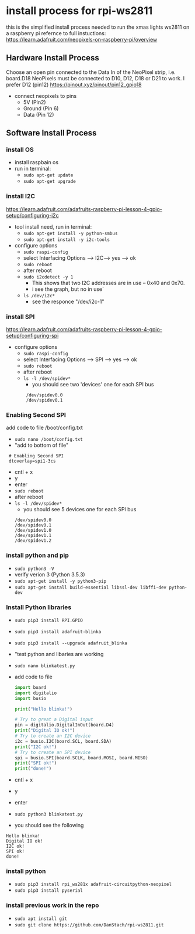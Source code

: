 # install process for rpi-ws2811
this is the simplified install process needed to run the xmas lights ws2811 on a raspberry pi
refernce to full instuctions: https://learn.adafruit.com/neopixels-on-raspberry-pi/overview

## Hardware Install Process
Choose an open pin connected to the Data In of the NeoPixel strip, i.e. board.D18 NeoPixels must be connected to D10, D12, D18 or D21 to work. I prefer  D12 (pin12)
https://pinout.xyz/pinout/pin12_gpio18
 - connect neopixels to pins
    - 5V (Pin2)
    - Ground (Pin 6)
    - Data (Pin 12)
    

## Software Install Process

### install OS
- install raspbain os
- run in terminal:
  - `sudo apt-get update`
  - `sudo apt-get upgrade`

### install I2C
https://learn.adafruit.com/adafruits-raspberry-pi-lesson-4-gpio-setup/configuring-i2c
- tool install need, run in terminal:
  - `sudo apt-get install -y python-smbus`
  - `sudo apt-get install -y i2c-tools`
- configure options
  - `sudo raspi-config`
  - select Interfacing Options --> I2C--> yes --> ok
  - `sudo reboot`
  - after reboot
  - `sudo i2cdetect -y 1`
    - This shows that two I2C addresses are in use – 0x40 and 0x70.
    - i see the graph, but no in use`
  -  `ls /dev/i2c*`
     - see the responce "/dev/i2c-1"

### install SPI
https://learn.adafruit.com/adafruits-raspberry-pi-lesson-4-gpio-setup/configuring-spi
- configure options
  - `sudo raspi-config`
  - select Interfacing Options --> SPI --> yes --> ok
  - `sudo reboot`
  - after reboot
  - `ls -l /dev/spidev*`
    - you should see two 'devices' one for each SPI bus
    ```
     /dev/spidev0.0
     /dev/spidev0.1
    ```

### Enabling Second SPI
add code to file  /boot/config.txt 
- `sudo nano /boot/config.txt`
- "add to bottom of file"
```
 # Enabling Second SPI
 dtoverlay=spi1-3cs
``` 
- cntl + x
- y
- enter
- `sudo reboot`
- after reboot
- `ls -l /dev/spidev*`
    - you should see 5 devices one for each SPI bus
    ```
    /dev/spidev0.0
    /dev/spidev0.1
    /dev/spidev1.0
    /dev/spidev1.1
    /dev/spidev1.2
    ```
  
### install python and pip
- `sudo python3 -V`
- verify verion 3 (Python 3.5.3)
- `sudo apt-get install -y python3-pip`
- `sudo apt-get install build-essential libssl-dev libffi-dev python-dev`

### Install Python libraries
- `sudo pip3 install RPI.GPIO`
- `sudo pip3 install adafruit-blinka`
- `sudo pip3 install --upgrade adafruit_blinka`


- "test python and libaries are working
- `sudo nano blinkatest.py`
- add code to file
    ```python
    import board
    import digitalio
    import busio

    print("Hello blinka!")

    # Try to great a Digital input
    pin = digitalio.DigitalInOut(board.D4)
    print("Digital IO ok!")
    # Try to create an I2C device
    i2c = busio.I2C(board.SCL, board.SDA)
    print("I2C ok!")
    # Try to create an SPI device
    spi = busio.SPI(board.SCLK, board.MOSI, board.MISO)
    print("SPI ok!")
    print("done!")
    ```
- cntl + x
- y
- enter
- `sudo python3 blinkatest.py`
- you should see the following
```
Hello blinka!
Digital IO ok!
I2C ok!
SPI ok!
done!
```
### install python
- `sudo pip3 install rpi_ws281x adafruit-circuitpython-neopixel`
- `sudo pip3 install pyserial`
### install previous work in the repo
- `sudo apt install git`
- `sudo git clone https://github.com/DanStach/rpi-ws2811.git`

